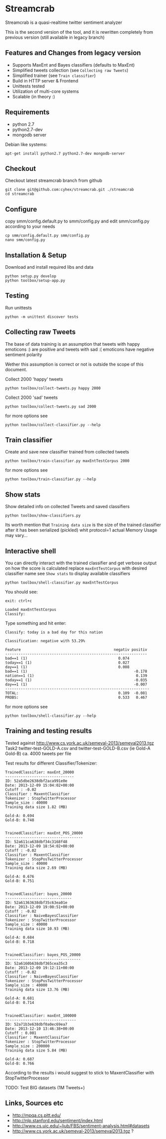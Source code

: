 Streamcrab
==========

Streamcrab is a quasi-realtime twitter sentiment analyzer

This is the second version of the tool, and it is rewritten completely from previous version
(still available in legacy branch)

Features and Changes from legacy version
----------------------------------------

- Supports MaxEnt and Bayes classifiers (defaults to MaxEnt)
- Simplified tweets collection (see `Collecting raw Tweets`)
- Simplified trainer (see `Train classifier`)
- Build in HTTP server & Frontend
- Unittests tested
- Utilization of multi-core systems
- Scalable (in theory :)


Requirements
------------

- python 2.7
- python2.7-dev
- mongodb server


Debian like systems:

    apt-get install python2.7 python2.7-dev mongodb-server


Checkout
--------
Checkout latest streamcrab branch from github


    git clone git@github.com:cyhex/streamcrab.git ./streamcrab
    cd streamcrab


Configure
---------
copy smm/config.default.py to smm/config.py and edit smm/config.py according to your needs

    cp smm/config.default.py smm/config.py
    nano smm/config.py


Installation & Setup
--------------------
Download and install required libs and data

    python setup.py develop
    python toolbox/setup-app.py



Testing
-------
Run unittests

    python -m unittest discover tests


Collecting raw Tweets
---------------------
The base of data training is an assumption that tweets with happy emoticons :) are positive and tweets
with sad :( emoticons have negative sentiment polarity

Wether this assumption is correct or not is outside the scope of this document.

Collect 2000 'happy' tweets

    python toolbox/collect-tweets.py happy 2000

Collect 2000 'sad' tweets

    python toolbox/collect-tweets.py sad 2000

for more options see

    python toolbox/collect-classifier.py --help


Train classifier
----------------
Create and save new classifier trained from collected tweets

    python toolbox/train-classifier.py maxEntTestCorpus 2000

for more options see

    python toolbox/train-classifier.py --help



Show stats
----------
Show detailed info on collected Tweets and saved classifiers

    python toolbox/show-classifiers.py

Its worth mention that `Training data size` is the size of the trained classifier after it has been
serialized (pickled) whit protocol=1 actual Memory Usage may vary...



Interactive shell
-----------------
You can directly interact with the trained classifier and get verbose output on how the score is calculated
replace `maxEntTestCorpus` with desired classifier name see `Show stats` to display available classifiers

    python toolbox/shell-classifier.py maxEntTestCorpus

You should see:

    exit: ctrl+c

    Loaded maxEntTestCorpus
    Classify:

Type something and hit enter:

    Classify: today is a bad day for this nation

    Classification: negative with 53.29%

    Feature                                          negativ positiv
    ----------------------------------------------------------------
    bad==1 (1)                                         0.074
    today==1 (1)                                       0.027
    day==1 (1)                                         0.008
    bad==1 (1)                                                -0.178
    nation==1 (1)                                              0.139
    today==1 (1)                                              -0.035
    day==1 (1)                                                -0.007
    -----------------------------------------------------------------
    TOTAL:                                             0.109  -0.081
    PROBS:                                             0.533   0.467



for more options see

    python toolbox/shell-classifier.py --help


Training and testing results
----------------------------
Tested against http://www.cs.york.ac.uk/semeval-2013/semeval2013.tgz  Task2
twitter-test-GOLD-A.csv and twitter-test-GOLD-B.csv (ie Gold-A Gold-B) ca. 4000 tweets per file

Test results for different Classifier/Tokenizer:

    TrainedClassifier: maxEnt_20000
    -------------------------------
    ID: 52a5dbe2638dbf2aca991e0e
    Date: 2013-12-09 15:04:02+00:00
    Cutoff : -0.02
    Classifier : MaxentClassifier
    Tokenizer : StopTwitterProcessor
    Sample_size : 40000
    Training data size 1.82 (MB)

    Gold-A: 0.694
    Gold-B: 0.748


    TrainedClassifier: maxEnt_POS_20000
    -----------------------------------
    ID: 52a611ca638dbf34c3168f48
    Date: 2013-12-09 18:54:02+00:00
    Cutoff : -0.02
    Classifier : MaxentClassifier
    Tokenizer : StopPosTwitterProcessor
    Sample_size : 40000
    Training data size 2.69 (MB)

    Gold-A: 0.676
    Gold-B: 0.751


    TrainedClassifier: bayes_20000
    ------------------------------
    ID: 52a61363638dbf35c63ea01e
    Date: 2013-12-09 19:00:51+00:00
    Cutoff : -0.02
    Classifier : NaiveBayesClassifier
    Tokenizer : StopTwitterProcessor
    Sample_size : 40000
    Training data size 10.93 (MB)

    Gold-A: 0.684
    Gold-B: 0.718


    TrainedClassifier: bayes_POS_20000
    ----------------------------------
    ID: 52a6160b638dbf365cea35c3
    Date: 2013-12-09 19:12:11+00:00
    Cutoff : -0.02
    Classifier : NaiveBayesClassifier
    Tokenizer : StopPosTwitterProcessor
    Sample_size : 40000
    Training data size 13.76 (MB)

    Gold-A: 0.681
    Gold-B: 0.714


    TrainedClassifier: maxEnt_100000
    --------------------------------
    ID: 52a71b3e638dbf0a0ec69ea7
    Date: 2013-12-10 13:46:38+00:00
    Cutoff : 0.001
    Classifier : MaxentClassifier
    Tokenizer : StopTwitterProcessor
    Sample_size : 200000
    Training data size 5.84 (MB)

    Gold-A: 0.687
    Gold-B: 0.766




According to the results i would suggest to stick to MaxentClassifier with StopTwitterProcessor

TODO: Test BIG datasets (1M Tweets+)



Links, Sources etc
------------------

- http://mpqa.cs.pitt.edu/
- http://nlp.stanford.edu/sentiment/index.html
- http://www.cs.uic.edu/~liub/FBS/sentiment-analysis.html#datasets
- http://www.cs.york.ac.uk/semeval-2013/semeval2013.tgz ?

